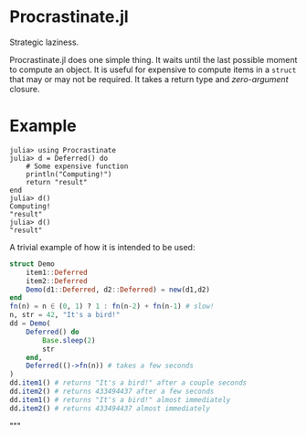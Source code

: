 # Procrastinate.jl

Strategic laziness.

Procrastinate.jl does one simple thing.  It waits until the last possible moment 
to compute an object.  It is useful for expensive to compute items in a `struct` that 
may or may not be required.  It takes a return type and *zero-argument* closure.

# Example
```julia-repl
julia> using Procrastinate
julia> d = Deferred() do
    # Some expensive function
    println("Computing!")
    return "result"
end
julia> d()
Computing!
"result"
julia> d()
"result"
```

A trivial example of how it is intended to be used:
```julia
struct Demo
    item1::Deferred
    item2::Deferred
    Demo(d1::Deferred, d2::Deferred) = new(d1,d2)
end
fn(n) = n ∈ (0, 1) ? 1 : fn(n-2) + fn(n-1) # slow!
n, str = 42, "It's a bird!"
dd = Demo(
    Deferred() do 
        Base.sleep(2)
        str
    end, 
    Deferred(()->fn(n)) # takes a few seconds
)
dd.item1() # returns "It's a bird!" after a couple seconds
dd.item2() # returns 433494437 after a few seconds
dd.item1() # returns "It's a bird!" almost immediately
dd.item2() # returns 433494437 almost immediately
```
"""